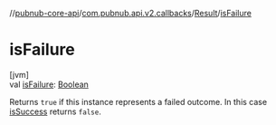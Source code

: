 //[pubnub-core-api](../../../index.md)/[com.pubnub.api.v2.callbacks](../index.md)/[Result](index.md)/[isFailure](is-failure.md)

# isFailure

[jvm]\
val [isFailure](is-failure.md): [Boolean](https://kotlinlang.org/api/latest/jvm/stdlib/kotlin/-boolean/index.html)

Returns `true` if this instance represents a failed outcome. In this case [isSuccess](is-success.md) returns `false`.
